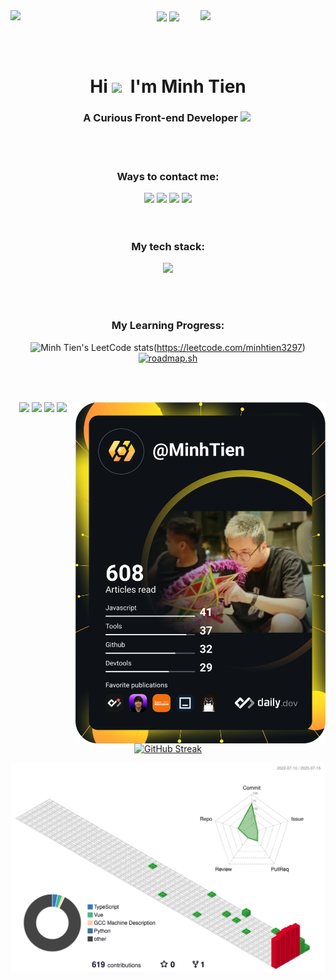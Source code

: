 <div align="center">
  <img src="https://user-images.githubusercontent.com/74038190/212284158-e840e285-664b-44d7-b79b-e264b5e54825.gif" width="200" align="left">
  <img src="https://user-images.githubusercontent.com/74038190/212747107-5b654ba5-31c6-4366-b42b-51b822e9bc52.gif"  width="200" align="center">
  <img src="https://user-images.githubusercontent.com/74038190/212747107-5b654ba5-31c6-4366-b42b-51b822e9bc52.gif"width="200" align="center">
  <img src="https://user-images.githubusercontent.com/74038190/212284158-e840e285-664b-44d7-b79b-e264b5e54825.gif" width="200" align="right">
</div>

<br></br>
<h1 align="center">Hi  <img src="https://github.com/Anmol-Baranwal/Cool-GIFs-For-GitHub/assets/74038190/406eb3e6-caba-401d-93c8-e0a7941c84b9" width="75">&nbsp; I'm Minh Tien</h1>
<h3 align="center">A Curious Front-end Developer <img src="https://github.com/Anmol-Baranwal/Cool-GIFs-For-GitHub/assets/74038190/42077049-1939-493e-9a19-47ca5db36643" width="50">&nbsp;</h3>
<br></br>

<h3 align="center">Ways to contact me:</h3>
<div align="center">
  <a href="https://www.facebook.com/minh.tien.3297"><img src="https://user-images.githubusercontent.com/74038190/235294010-ec412ef5-e3da-4efa-b1d4-0ab4d4638755.gif" width="100" /></a>
  <a href="https://www.instagram.com/eleftheria_sentimental"><img src="https://user-images.githubusercontent.com/74038190/235294013-a33e5c43-a01c-43f6-b44d-a406d8b4ab75.gif" width="100"/></a>
  <a href="https://www.linkedin.com/in/minh-tien-dao"><img src="https://user-images.githubusercontent.com/74038190/235294012-0a55e343-37ad-4b0f-924f-c8431d9d2483.gif" width="100"/></a>
  <a href="https://discord.com/users/minhtien3297"><img src="https://user-images.githubusercontent.com/74038190/235294015-47144047-25ab-417c-af1b-6746820a20ff.gif" width="100"/></a>
</div>
<br></br>

<h3 align="center">My tech stack:</h3>
<p align="center">
  <a href="https://skillicons.dev">
    <img src="https://skillicons.dev/icons?i=html,pug,css,sass,js,ts,react,nextjs,redux,vue,nuxtjs,vite,bootstrap,tailwind,figma,ai,ps,git,github,md,lua,neovim,vim,vscode,visualstudio,postman,regex" />
  </a>
</p>
<br></br>

<h3 align="center">My Learning Progress:</h3>
<div align="center">
  
  ![Minh Tien's LeetCode stats](https://leetcode-stats-six.vercel.app/?username=minhtien3297)(https://leetcode.com/minhtien3297)
  <a href="https://roadmap.sh"><img src="https://api.roadmap.sh/v1-badge/wide/64757abdc4ec366ad5b28484?variant=light&roadmaps=frontend" alt="roadmap.sh"/></a>
</div>
<br></br>

<div align="center">
  <a href="https://app.daily.dev/MinhTien"><img src="https://github.com/minhtien3297/minhtien3297/blob/master/devcard.svg" width="400" alt="Minh Tiến Đào's Dev Card" align="right"/></a>
  
  ![](https://raw.githubusercontent.com/minhtien3297/github-stats/master/generated/overview.svg#gh-dark-mode-only)
  ![](https://raw.githubusercontent.com/minhtien3297/github-stats/master/generated/overview.svg#gh-light-mode-only)
  ![](https://raw.githubusercontent.com/minhtien3297/github-stats/master/generated/languages.svg#gh-dark-mode-only)
  ![](https://raw.githubusercontent.com/minhtien3297/github-stats/master/generated/languages.svg#gh-light-mode-only)
  [![GitHub Streak](https://streak-stats.demolab.com?user=minhtien3297&theme=transparent&hide_border=true&border_radius=5&card_width=400)](https://git.io/streak-stats)
</div>

![](https://github.com/minhtien3297/minhtien3297/blob/master/profile-3d-contrib/profile-gitblock.svg)
